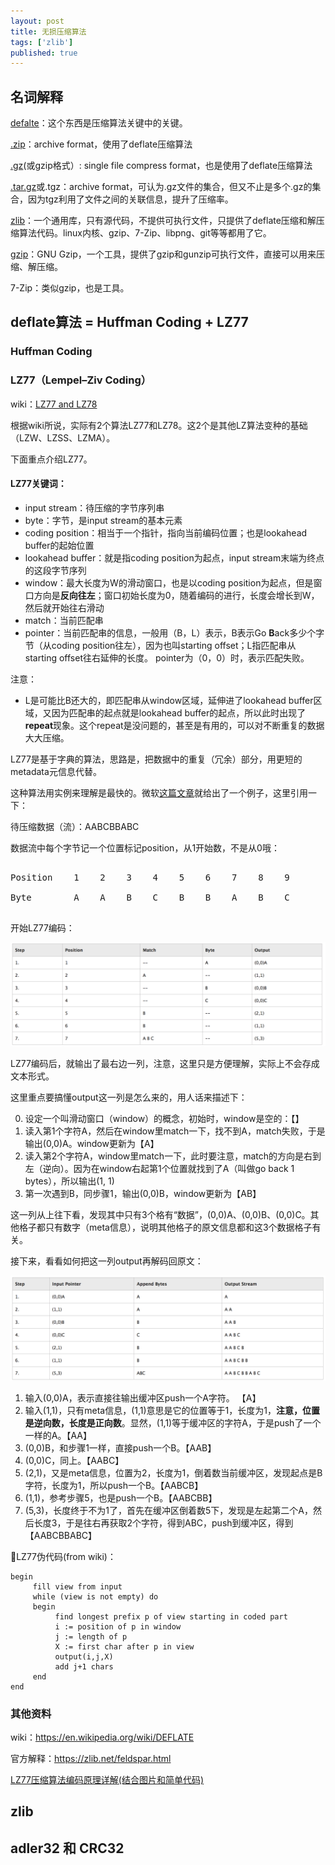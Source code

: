 ```yaml
---
layout: post
title: 无损压缩算法
tags: ['zlib']
published: true
---
```


<!--more-->


## 名词解释

[defalte](https://en.wikipedia.org/wiki/DEFLATE)：这个东西是压缩算法关键中的关键。

[.zip]( https://en.wikipedia.org/wiki/Zip_(file_format) )：archive format，使用了deflate压缩算法

[.gz](https://en.wikipedia.org/wiki/Gzip)(或gzip格式）: single file compress format，也是使用了deflate压缩算法

[.tar.gz]( https://en.wikipedia.org/wiki/Tar_(computing) )或.tgz：archive format，可认为.gz文件的集合，但又不止是多个.gz的集合，因为tgz利用了文件之间的关联信息，提升了压缩率。

[zlib](https://zlib.net/)：一个通用库，只有源代码，不提供可执行文件，只提供了deflate压缩和解压缩算法代码。linux内核、gzip、7-Zip、libpng、git等等都用了它。

[gzip](https://www.gnu.org/software/gzip/manual/gzip.html)：GNU Gzip，一个工具，提供了gzip和gunzip可执行文件，直接可以用来压缩、解压缩。

7-Zip：类似gzip，也是工具。


## deflate算法 = Huffman Coding + LZ77


### Huffman Coding

### LZ77（Lempel–Ziv Coding）

wiki：[LZ77 and LZ78](https://en.wikipedia.org/wiki/LZ77_and_LZ78#LZ77)

根据wiki所说，实际有2个算法LZ77和LZ78。这2个是其他LZ算法变种的基础（LZW、LZSS、LZMA）。

下面重点介绍LZ77。

#### LZ77关键词：

- input stream：待压缩的字节序列串
- byte：字节，是input stream的基本元素
- coding position：相当于一个指针，指向当前编码位置；也是lookahead buffer的起始位置
- lookahead buffer：就是指coding position为起点，input stream末端为终点的这段字节序列
- window：最大长度为W的滑动窗口，也是以coding position为起点，但是窗口方向是**反向往左**；窗口初始长度为0，随着编码的进行，长度会增长到W，然后就开始往右滑动
- match：当前匹配串
- pointer：当前匹配串的信息，一般用（B，L）表示，B表示Go **B**ack多少个字节（从coding position往左），因为也叫starting offset；L指匹配串从starting offset往右延伸的长度。 pointer为（0，0）时，表示匹配失败。

注意：

- L是可能比B还大的，即匹配串从window区域，延伸进了lookahead buffer区域，又因为匹配串的起点就是lookahead buffer的起点，所以此时出现了**repeat**现象。这个repeat是没问题的，甚至是有用的，可以对不断重复的数据大大压缩。






LZ77是基于字典的算法，思路是，把数据中的重复（冗余）部分，用更短的metadata元信息代替。


这种算法用实例来理解是最快的。微软[这篇文章](
https://msdn.microsoft.com/en-us/library/ee916854.aspx
)就给出了一个例子，这里引用一下：

待压缩数据（流）：AABCBBABC

数据流中每个字节记一个位置标记position，从1开始数，不是从0哦：

<pre>

Position    1    2    3    4    5    6    7    8    9

Byte        A    A    B    C    B    B    A    B    C

</pre>

开始LZ77编码：

![1.png](../images/2018.4/1.png)

LZ77编码后，就输出了最右边一列，注意，这里只是方便理解，实际上不会存成文本形式。

这里重点要搞懂output这一列是怎么来的，用人话来描述下：

0. 设定一个叫滑动窗口（window）的概念，初始时，window是空的：【】
1. 读入第1个字符A，然后在window里match一下，找不到A，match失败，于是输出(0,0)A。window更新为【A】
2. 读入第2个字符A，window里match一下，此时要注意，match的方向是右到左（逆向）。因为在window右起第1个位置就找到了A（叫做go back 1 bytes），所以输出(1, 1)
3. 第一次遇到B，同步骤1，输出(0,0)B，window更新为【AB】

这一列从上往下看，发现其中只有3个格有“数据”，(0,0)A、(0,0)B、(0,0)C。其他格子都只有数字（meta信息），说明其他格子的原文信息都和这3个数据格子有关。

接下来，看看如何把这一列output再解码回原文：

![2.png](../images/2018.4/2.png)

1. 输入(0,0)A，表示直接往输出缓冲区push一个A字符。 【A】
2. 输入(1,1)，只有meta信息，(1,1)意思是它的位置等于1，长度为1，**注意，位置是逆向数，长度是正向数**。显然，(1,1)等于缓冲区的字符A，于是push了一个一样的A。【AA】
3. (0,0)B，和步骤1一样，直接push一个B。【AAB】
4. (0,0)C，同上。【AABC】
5. (2,1)，又是meta信息，位置为2，长度为1，倒着数当前缓冲区，发现起点是B字符，长度为1，所以push一个B。【AABCB】
6. (1,1)，参考步骤5，也是push一个B。【AABCBB】
7. (5,3)，长度终于不为1了，首先在缓冲区倒着数5下，发现是左起第二个A，然后长度3，于是往右再获取2个字符，得到ABC，push到缓冲区，得到【AABCBBABC】


LZ77伪代码(from wiki)：

```
begin
     fill view from input
     while (view is not empty) do 
     begin
          find longest prefix p of view starting in coded part
          i := position of p in window
          j := length of p
          X := first char after p in view
          output(i,j,X)
          add j+1 chars
     end
end
```


### 其他资料

wiki：https://en.wikipedia.org/wiki/DEFLATE

官方解释：https://zlib.net/feldspar.html

[LZ77压缩算法编码原理详解(结合图片和简单代码)](https://www.cnblogs.com/junyuhuang/p/4138376.html )


## zlib

## adler32 和 CRC32
